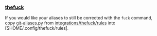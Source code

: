 ### [thefuck](https://github.com/nvbn/thefuck)

If you would like your aliases to still be corrected with the `fuck` command, 
copy [git-aliases.py](./integrations/thefuck/rules/git-aliases.py) from [integrations/thefuck/rules](./integrations/thefuck/)
into [$HOME/.config/thefuck/rules].
